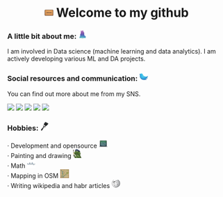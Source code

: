 <h1 align="center"><img src="emojis/welcome-mat.png" alt="neural" width="20" height="20" /> Welcome to my github</h1> 

### A little bit about me: <img src="emojis/chart-with-data-.png" alt="neural" width="20" height="20" />
I am involved in Data science (machine learning and data analytics). I am actively developing various ML and DA projects.

### Social resources and communication: <img src="emojis/twitter-logo-a-social-media-application.png" alt="neural" width="20" height="20" />
You can find out more about me from my SNS.

<div> 
<a href="https://t.me/Ilyaqwertyqw" target="_blank"><img src="https://img.shields.io/badge/Telegram-blue?style=for-the-badge&logo=telegram&logoColor=white" target="_blank"></a>
<a href = "mailto:ichugynov@gmail.com"><img src="https://img.shields.io/badge/-Gmail-%23333?style=for-the-badge&logo=gmail&logoColor=red" target="_blank"></a>
<a href = "https://www.linkedin.com/in/ilya-churkenberg/"><img src="https://img.shields.io/badge/-LinkedIn-%230077B5?style=for-the-badge&logo=linkedin&logoColor=white" target="_blank"></a>
<a href = "https://www.kaggle.com/ilyachugynovgmailcom"><img src="https://img.shields.io/badge/-Kaggle-%2320BEFF?style=for-the-badge&logo=kaggle&logoColor=white" target="_blank"></a>
<a href = "https://habr.com/ru/users/izxshevtsov/"><img src="https://img.shields.io/badge/-%D0%A5%D0%B0%D0%B1%D1%80-%23007bff?style=for-the-badge&logo=habr&logoColor=white" target="_blank"></a>
</div>

### Hobbies: <img src="emojis/black-paint-brush.png" alt="neural" width="20" height="20" />
· Development and opensource <img src="emojis/generate-an-laptop-with-code-on-the-screen.png" alt="neural" width="20" height="20" /> <br>
· Painting and drawing <img src="emojis/painting.png" alt="neural" width="20" height="20" /> <br>
· Math  <img src="emojis/math-graph-of-sine-wave.png" alt="neural" width="20" height="20" /> <br>
· Mapping in OSM <img src="emojis/maps-old.png" alt="neural" width="20" height="20" /> <br>
· Writing wikipedia and habr articles <img src="emojis/wikipedia.svg.png" alt="neural" width="20" height="20" /> <br>
